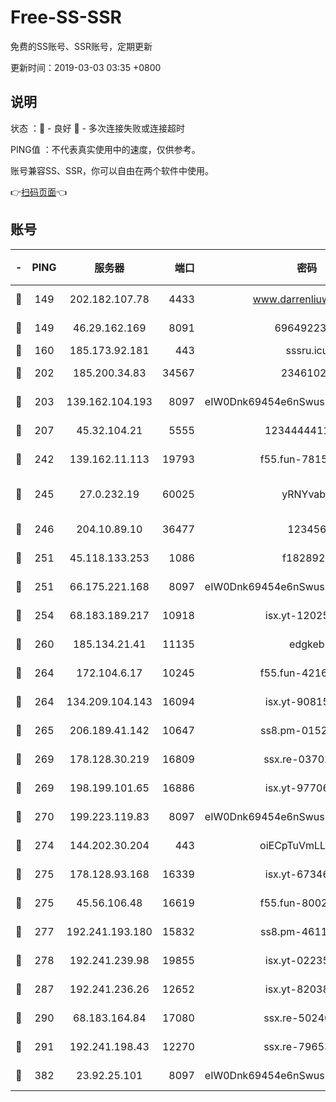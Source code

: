 # Free-SS-SSR

免费的SS账号、SSR账号，定期更新

更新时间：2019-03-03 03:35 +0800

## 说明

状态     ：🙂 - 良好 🙁 - 多次连接失败或连接超时

PING值   ：不代表真实使用中的速度，仅供参考。

账号兼容SS、SSR，你可以自由在两个软件中使用。

👉[扫码页面](https://liesauer.github.io/free-ss-ssr.github.io/)👈

## 账号

|-|PING|服务器|端口|密码|加密方式|区域|
|:----:|:----:|:-----:|-----:|:----:|:----:|:----:|
|🙂|149|202.182.107.78|4433|www.darrenliuwei.com|aes-256-cfb|JP|
|🙂|149|46.29.162.169|8091|6964922356|aes-256-cfb|RU|
|🙂|160|185.173.92.181|443|sssru.icu|rc4-md5|RU|
|🙂|202|185.200.34.83|34567|23461023|aes-256-cfb|US|
|🙂|203|139.162.104.193|8097|eIW0Dnk69454e6nSwuspv9DmS201tQ0D|aes-256-cfb|JP|
|🙂|207|45.32.104.21|5555|1234444411111|aes-256-cfb|SG|
|🙂|242|139.162.11.113|19793|f55.fun-78151290|aes-256-cfb|SG|
|🙂|245|27.0.232.19|60025|yRNYvabB|xchacha20-ietf-poly1305|HK|
|🙂|246|204.10.89.10|36477|123456|aes-256-cfb|US|
|🙂|251|45.118.133.253|1086|f1828920|aes-256-cfb|SG|
|🙂|251|66.175.221.168|8097|eIW0Dnk69454e6nSwuspv9DmS201tQ0D|aes-256-cfb|US|
|🙂|254|68.183.189.217|10918|isx.yt-12025761|aes-256-cfb|SG|
|🙂|260|185.134.21.41|11135|edgkeb|aes-256-cfb|GB|
|🙂|264|172.104.6.17|10245|f55.fun-42164913|aes-256-cfb|US|
|🙂|264|134.209.104.143|16094|isx.yt-90815095|aes-256-cfb|SG|
|🙂|265|206.189.41.142|10647|ss8.pm-01527155|aes-256-cfb|SG|
|🙂|269|178.128.30.219|16809|ssx.re-03702185|aes-256-cfb|SG|
|🙂|269|198.199.101.65|16886|isx.yt-97706570|aes-256-cfb|US|
|🙂|270|199.223.119.83|8097|eIW0Dnk69454e6nSwuspv9DmS201tQ0D|aes-256-cfb|US|
|🙂|274|144.202.30.204|443|oiECpTuVmLLxk4Ts|aes-256-cfb|US|
|🙂|275|178.128.93.168|16339|isx.yt-67346063|aes-256-cfb|SG|
|🙂|275|45.56.106.48|16619|f55.fun-80021142|aes-256-cfb|US|
|🙂|277|192.241.193.180|15832|ss8.pm-46115453|aes-256-cfb|US|
|🙂|278|192.241.239.98|19855|isx.yt-02235156|aes-256-cfb|US|
|🙂|287|192.241.236.26|12652|isx.yt-82038040|aes-256-cfb|US|
|🙂|290|68.183.164.84|17080|ssx.re-50240519|aes-256-cfb|US|
|🙂|291|192.241.198.43|12270|ssx.re-79653159|aes-256-cfb|US|
|🙂|382|23.92.25.101|8097|eIW0Dnk69454e6nSwuspv9DmS201tQ0D|aes-256-cfb|US|
